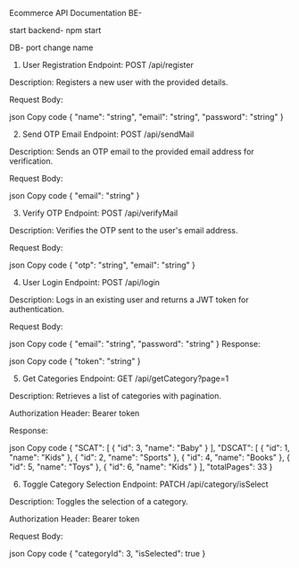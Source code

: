 Ecommerce API Documentation BE-


start backend-  npm start

DB- port change name


1. User Registration
Endpoint: POST /api/register

Description: Registers a new user with the provided details.

Request Body:

json
Copy code
{
    "name": "string",
    "email": "string",
    "password": "string"
}

2. Send OTP Email
Endpoint: POST /api/sendMail

Description: Sends an OTP email to the provided email address for verification.

Request Body:

json
Copy code
{
    "email": "string"
}


3. Verify OTP
Endpoint: POST /api/verifyMail

Description: Verifies the OTP sent to the user's email address.

Request Body:

json
Copy code
{
    "otp": "string",
    "email": "string"
}

4. User Login
Endpoint: POST /api/login

Description: Logs in an existing user and returns a JWT token for authentication.

Request Body:

json
Copy code
{
    "email": "string",
    "password": "string"
}
Response:

json
Copy code
{
    "token": "string"
}

5. Get Categories
Endpoint: GET /api/getCategory?page=1

Description: Retrieves a list of categories with pagination.

Authorization Header: Bearer token

Response:

json
Copy code
{
    "SCAT": [
        {
            "id": 3,
            "name": "Baby"
        }
    ],
    "DSCAT": [
        {
            "id": 1,
            "name": "Kids"
        },
        {
            "id": 2,
            "name": "Sports"
        },
        {
            "id": 4,
            "name": "Books"
        },
        {
            "id": 5,
            "name": "Toys"
        },
        {
            "id": 6,
            "name": "Kids"
        }
    ],
    "totalPages": 33
}

6. Toggle Category Selection
Endpoint: PATCH /api/category/isSelect

Description: Toggles the selection of a category.

Authorization Header: Bearer token

Request Body:

json
Copy code
{
    "categoryId": 3,
    "isSelected": true
}
